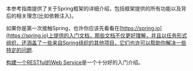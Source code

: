 本参考指南提供了关于Spring框架的详细介绍，包括框架提供的所有功能以及背后的相关理念(比如依赖注入)。

如果你是第一次接触Spring，也许你应该先看看在[https://spring.io](https://spring.io)上提供的入门文档，那些文档不仅更好理解，并且以任务形式组织，还涵盖了一些来自Spring组织的其他项目，它们也许可以帮助你解决一些特定的问题.

[构建一个RESTful的Web Service](http://spring.io/guides/gs/rest-service)是一个十分好的入门介绍。
